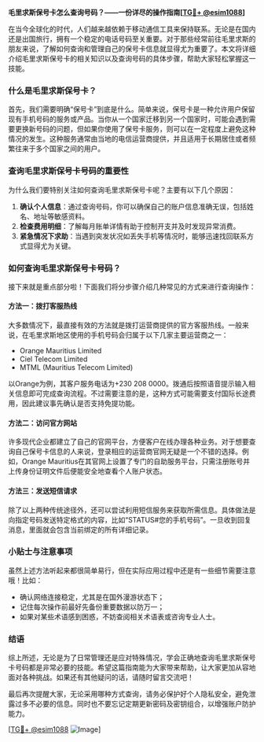 **毛里求斯保号卡怎么查询号码？——一份详尽的操作指南[[TG💪+ @esim1088](https://t.me/s/esim1088)]**

在当今全球化的时代，人们越来越依赖于移动通信工具来保持联系。无论是在国内还是出国旅行，拥有一个稳定的电话号码至关重要。对于那些经常前往毛里求斯的朋友来说，了解如何查询和管理自己的保号卡信息就显得尤为重要了。本文将详细介绍毛里求斯保号卡的相关知识以及查询号码的具体步骤，帮助大家轻松掌握这一技能。

### 什么是毛里求斯保号卡？

首先，我们需要明确“保号卡”到底是什么。简单来说，保号卡是一种允许用户保留现有手机号码的服务或产品。当你从一个国家迁移到另一个国家时，可能会遇到需要更换新号码的问题，但如果你使用了保号卡服务，则可以在一定程度上避免这种情况的发生。这种服务通常由当地的电信运营商提供，并且适用于长期居住或者频繁往来于多个国家之间的用户。

### 查询毛里求斯保号卡号码的重要性

为什么我们要特别关注如何查询毛里求斯保号卡呢？主要有以下几个原因：

1. **确认个人信息**：通过查询号码，你可以确保自己的账户信息准确无误，包括姓名、地址等敏感资料。
2. **检查费用明细**：了解每月账单详情有助于控制开支并及时发现异常消费。
3. **紧急情况下求助**：当遇到突发状况如丢失手机等情况时，能够迅速找回联系方式显得尤为关键。

### 如何查询毛里求斯保号卡号码？

接下来就是重点部分啦！下面我们将分步骤介绍几种常见的方式来进行查询操作：

#### 方法一：拨打客服热线
大多数情况下，最直接有效的方法就是拨打运营商提供的官方客服热线。一般来说，在毛里求斯地区使用的手机号码会归属于以下几家主要运营商之一：
- Orange Mauritius Limited
- Ciel Telecom Limited
- MTML (Mauritius Telecom Limited)

以Orange为例，其客户服务电话为+230 208 0000。拨通后按照语音提示输入相关信息即可完成查询流程。不过需要注意的是，这种方式可能需要支付国际长途费用，因此建议事先确认是否支持免提功能。

#### 方法二：访问官方网站
许多现代企业都建立了自己的官网平台，方便客户在线办理各种业务。对于想要查询自己保号卡信息的人来说，登录相应的运营商官网无疑是一个不错的选择。例如，Orange Mauritius在其官网上设置了专门的自助服务平台，只需注册账号并上传身份证明文件后便能安全地查看个人账户状态。

#### 方法三：发送短信请求
除了以上两种传统途径外，还可以尝试利用短信服务来获取所需信息。具体做法是向指定号码发送特定格式的内容，比如“STATUS#您的手机号码”。一旦收到回复消息，里面就会包含当前绑定的所有详细记录。

### 小贴士与注意事项

虽然上述方法听起来都很简单易行，但在实际应用过程中还是有一些细节需要注意哦！比如：
- 确认网络连接稳定，尤其是在国外漫游状态下；
- 记住每次操作前最好先备份重要数据以防万一；
- 如果对某些术语感到困惑，不妨查阅相关术语表或咨询专业人士。

### 结语

综上所述，无论是为了日常管理还是应对特殊情况，学会正确地查询毛里求斯保号卡号码都是非常必要的技能。希望这篇指南能为大家带来帮助，让大家更加从容地面对各种挑战。如果还有其他疑问的话，请随时留言交流吧！

最后再次提醒大家，无论采用哪种方式查询，请务必保护好个人隐私安全，避免泄露过多不必要的信息。同时也不要忘记定期更新密码及密钥组合，以增强账户防护能力。

[[TG💪+ @esim1088](https://t.me/s/esim1088) ![Image](https://i.postimg.cc/4NQfJmqS/Snipaste-2025-05-13-00-14-12.png)]